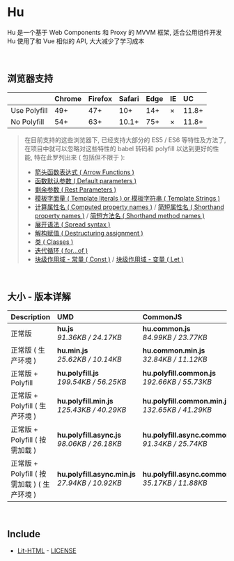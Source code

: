 # Hu
Hu 是一个基于 Web Components 和 Proxy 的 MVVM 框架, 适合公用组件开发<br>
Hu 使用了和 Vue 相似的 API, 大大减少了学习成本

<br>

## 浏览器支持

|              | Chrome | Firefox | Safari | Edge | IE | UC    |
| :-           | :-     | :-      | :-     | :-   | :- | :-    |
| Use Polyfill | 49+    | 47+     | 10+    | 14+  | ×  | 11.8+ |
| No Polyfill  | 54+    | 63+     | 10.1+  | 75+  | ×  | 11.8+ |

> 在目前支持的这些浏览器下, 已经支持大部分的 ES5 / ES6 等特性及方法了,<br>
> 在项目中就可以忽略对这些特性的 babel 转码和 polyfill 以达到更好的性能, 特在此罗列出来 ( 包括但不限于 ): <br>
  > - [箭头函数表达式 ( Arrow Functions )](https://developer.mozilla.org/zh-CN/docs/Web/JavaScript/Reference/Functions/Arrow_functions)
  > - [函数默认参数 ( Default parameters )](https://developer.mozilla.org/zh-CN/docs/Web/JavaScript/Reference/Functions/Default_parameters)
  > - [剩余参数 ( Rest Parameters )](https://developer.mozilla.org/zh-CN/docs/Web/JavaScript/Reference/Functions/Rest_parameters)
  > - [模板字面量 ( Template literals ) or 模板字符串 ( Template Strings )](https://developer.mozilla.org/zh-CN/docs/Web/JavaScript/Reference/template_strings)
  > - [计算属性名 ( Computed property names )](https://developer.mozilla.org/zh-CN/docs/Web/JavaScript/Reference/Operators/Object_initializer#计算属性名) / [简短属性名 ( Shorthand property names )](https://developer.mozilla.org/zh-CN/docs/Web/JavaScript/Reference/Operators/Object_initializer#属性定义) / [简短方法名 ( Shorthand method names )](https://developer.mozilla.org/zh-CN/docs/Web/JavaScript/Reference/Operators/Object_initializer#方法定义)
  > - [展开语法 ( Spread syntax )](https://developer.mozilla.org/zh-CN/docs/Web/JavaScript/Reference/Operators/Spread_syntax)
  > - [解构赋值 ( Destructuring assignment )](https://developer.mozilla.org/zh-CN/docs/Web/JavaScript/Reference/Operators/Destructuring_assignment)
  > - [类 ( Classes )](https://developer.mozilla.org/zh-CN/docs/Web/JavaScript/Reference/Classes)
  > - [迭代循环 ( for...of )](https://developer.mozilla.org/zh-CN/docs/Web/JavaScript/Reference/Statements/for...of)
  > - [块级作用域 - 常量 ( Const )](https://developer.mozilla.org/zh-CN/docs/Web/JavaScript/Reference/Statements/const) / [块级作用域 - 变量 ( Let )](https://developer.mozilla.org/zh-CN/docs/Web/JavaScript/Reference/Statements/let)

<br>

## 大小 - 版本详解
| Description | UMD | CommonJS | ES Module |
| :- | :- | :- | :- |
| 正常版 | **hu.js**<br>*91.36KB / 24.17KB* | **hu.common.js**<br>*84.99KB / 23.77KB* | **hu.esm.js**<br>*84.98KB / 23.75KB* |
| 正常版 ( 生产环境 ) | **hu.min.js**<br>*25.62KB / 10.14KB* | **hu.common.min.js**<br>*32.84KB / 11.12KB* | **hu.esm.min.js**<br>*25.45KB / 10.07KB* |
| 正常版 + Polyfill | **hu.polyfill.js**<br>*199.54KB / 56.25KB* | **hu.polyfill.common.js**<br>*192.66KB / 55.73KB* | **hu.polyfill.esm.js**<br>*192.64KB / 55.72KB* |
| 正常版 + Polyfill ( 生产环境 ) | **hu.polyfill.min.js**<br>*125.43KB / 40.29KB* | **hu.polyfill.common.min.js**<br>*132.65KB / 41.29KB* | **hu.polyfill.esm.min.js**<br>*125.26KB / 40.22KB* |
| 正常版 + Polyfill ( 按需加载 ) | **hu.polyfill.async.js**<br>*98.06KB / 26.18KB* | **hu.polyfill.async.common.js**<br>*91.34KB / 25.74KB* | **hu.polyfill.async.esm.js**<br>*91.32KB / 25.73KB* |
| 正常版 + Polyfill ( 按需加载 ) ( 生产环境 ) | **hu.polyfill.async.min.js**<br>*27.94KB / 10.92KB* | **hu.polyfill.async.common.min.js**<br>*35.17KB / 11.88KB* | **hu.polyfill.async.esm.min.js**<br>*27.78KB / 10.84KB* |

<br>

## Include
  - [Lit-HTML](https://github.com/Polymer/lit-html) \- [LICENSE](https://github.com/Polymer/lit-html/blob/master/LICENSE)